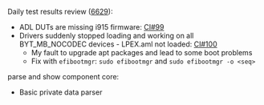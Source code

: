 Daily test results review ([6629](https://sof-ci.sh.intel.com/#/result/planresultdetail/6629)):

* ADL DUTs are missing i915 firmware: [CI#99](https://github.com/intel-innersource/drivers.audio.ci.sof-framework/issues/99)
* Drivers suddenly stopped loading and working on all BYT_MB_NOCODEC devices - LPEX.aml not loaded: [CI#100](https://github.com/intel-innersource/drivers.audio.ci.sof-framework/issues/100)
  * My fault to upgrade apt packages and lead to some boot problems
  * Fix with `efibootmgr`: `sudo efibootmgr` and `sudo efibootmgr -o <seq>`

parse and show component core:

* Basic private data parser

